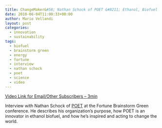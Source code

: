 ```yaml
---
title: ChangeMaker&#58; Nathan Schock of POET &#8211; Ethanol, Biofuel
date: 2010-06-04T11:00:33+00:00
author: Mario Vellandi
layout: post
categories:
  - innovation
  - sustainability
tags:
  - biofuel
  - brainstorm green
  - energy
  - fortune
  - interview
  - nathan schock
  - poet
  - science
  - video
---
```

[Video Link for Email/Other Subscribers &#8211; 3min](http://vimeo.com/11606963)

Interview with Nathan Schock of [POET](http://www.poet.com/) at the Fortune Brainstorm Green conference. He describes his organization&#8217;s purpose, how POET is an innovator in ethanol biofuel, and how he&#8217;s inspired and acting to change the world.
